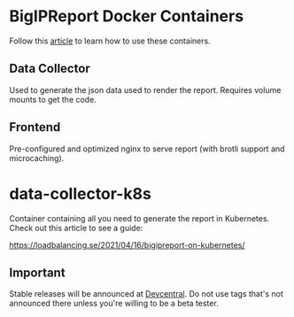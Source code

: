 # BigIPReport Docker Containers
Follow this [article](https://loadbalancing.se/2021/01/05/running-bigipreport-on-docker/) to learn how to use these containers.

## Data Collector
Used to generate the json data used to render the report. Requires volume mounts to get the code.

## Frontend
Pre-configured and optimized nginx to serve report (with brotli support and microcaching).

# data-collector-k8s
Container containing all you need to generate the report in Kubernetes. Check out this article to see a guide:

https://loadbalancing.se/2021/04/16/bigipreport-on-kubernetes/

## Important
Stable releases will be announced at [Devcentral](https://community.f5.com/t5/crowdsrc/bigip-report/ta-p/285134).
Do not use tags that's not announced there unless you're willing to be a beta tester.
